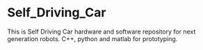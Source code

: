 # Self_Driving_Car
This is Self Driving Car hardware and  software repository for next generation robots. C++, python and matlab for prototyping.
